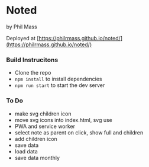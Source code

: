 # Noted
by Phil Mass

Deployed at [https://philrmass.github.io/noted/](https://philrmass.github.io/noted/)

### Build Instrucitons
- Clone the repo
- `npm install` to install dependencies
- `npm run start` to start the dev server

### To Do
- make svg children icon
- move svg icons into index.html, svg use
- PWA and service worker
- select note as parent on click, show full and children
- add children icon
- save data
- load data
- save data monthly
